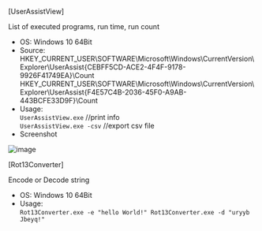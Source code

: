[UserAssistView]  

List of executed programs, run time, run count  
- OS: Windows 10 64Bit
- Source: HKEY_CURRENT_USER\SOFTWARE\Microsoft\Windows\CurrentVersion\Explorer\UserAssist\{CEBFF5CD-ACE2-4F4F-9178-9926F41749EA}\Count  
HKEY_CURRENT_USER\SOFTWARE\Microsoft\Windows\CurrentVersion\Explorer\UserAssist\{F4E57C4B-2036-45F0-A9AB-443BCFE33D9F}\Count
- Usage:  
`UserAssistView.exe` //print info  
`UserAssistView.exe -csv` //export csv file  
- Screenshot  

![image](https://user-images.githubusercontent.com/69110090/94151565-85782280-feb5-11ea-8aff-972619165566.png)  


[Rot13Converter]  

Encode or Decode string  
- OS: Windows 10 64Bit
- Usage:  
`Rot13Converter.exe -e "hello World!"
Rot13Converter.exe -d "uryyb Jbeyq!"`
